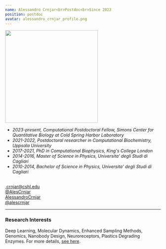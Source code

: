 ```yaml
---
name: Alessandro Crnjar<br>Postdoc<br>Since 2023
position: postdoc
avatar: alessandro_crnjar_profile.png
---
```


<img width="300" src="{{site.baseurl}}/images/people/{{page.avatar}}" data-action="zoom">
<br>



- _2023-present, Computational Postdoctoral Fellow, Simons Center for Quantitative Biology at Cold Spring Harbor Laboratory_ <br>
- _2021-2022, Postdoctoral researcher in Computational Biochemistry, Uppsala University_ <br>
- _2017-2021, PhD in Computational Biophysics, King's College London_ <br>
- _2014-2016, Master of Science in Physics, Universita' degli Studi di Cagliari_ <br>
- _2010-2014, Bachelor of Science in Physics, Universita' degli Studi di Cagliari_ <br>
<br>
​
<a href="mailto:crnjar@cshl.edu"><i class="fas fa-envelope"></i> crnjar@cshl.edu</a><br>
<a href="https://twitter.com/AlesCrnjar"><i class="fab fa-twitter"></i> @AlesCrnjar </a><br>
<a href="https://it.linkedin.com/in/alessandro-crnjar-834394103/"><i class="fab fa-linkedin"></i> AlessandroCrnjar</a><br>
<a href="https://github.com/alescrnjar"><i class="fab fa-github"></i> @alescrnjar </a><br>

<hr>

### Research Interests

Deep Learning, Molecular Dynamics, Enhanced Sampling Methods, Genomics, Nanobody Design, Neuroreceptors, Plastics Degrading Enzymes. For more details, [see here](https://scholar.google.com/citations?user=ASvuZZAAAAAJ&hl=it).
<br>
<br>
<br>

&nbsp;
&nbsp;
&nbsp;
&nbsp;
&nbsp;
&nbsp;
&nbsp;
&nbsp;
&nbsp;
&nbsp;
&nbsp;
&nbsp;
&nbsp;
&nbsp;
&nbsp;
&nbsp;
&nbsp;
&nbsp;
&nbsp;
&nbsp;
&nbsp;
&nbsp;
&nbsp;
&nbsp;

